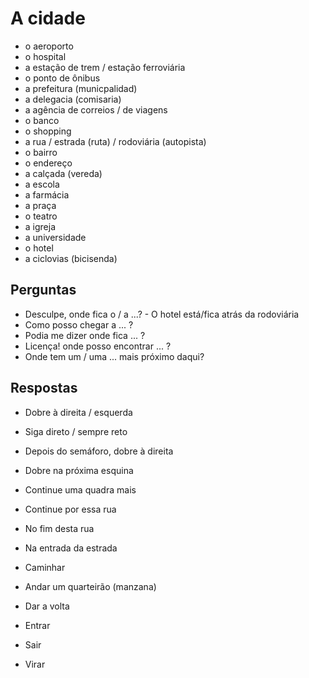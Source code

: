 # A cidade

* o aeroporto
* o hospital
* a estação de trem / estação ferroviária
* o ponto de ônibus
* a prefeitura (municpalidad)
* a delegacia (comisaria)
* a agência de correios / de viagens
* o banco
* o shopping
* a rua / estrada (ruta) / rodoviária (autopista)
* o bairro
* o endereço
* a calçada (vereda)
* a escola
* a farmácia
* a praça
* o teatro
* a igreja
* a universidade
* o hotel
* a ciclovias (bicisenda)

## Perguntas

* Desculpe, onde fica o / a ...? - O hotel está/fica atrás da rodoviária
* Como posso chegar a ... ?
* Podia me dizer onde fica ... ?
* Licença! onde posso encontrar ... ?
* Onde tem um / uma ... mais próximo daqui?

## Respostas

* Dobre à direita / esquerda
* Siga direto / sempre reto
* Depois do semáforo, dobre à direita
* Dobre na próxima esquina
* Continue uma quadra mais
* Continue por essa rua
* No fim desta rua
* Na entrada da estrada

* Caminhar
* Andar um quarteirão (manzana)
* Dar a volta
* Entrar
* Sair
* Virar
